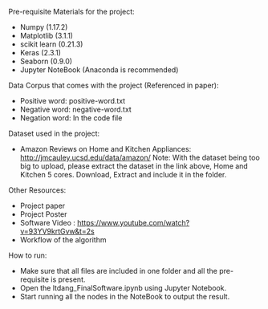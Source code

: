 Pre-requisite Materials for the project:
- Numpy (1.17.2)
- Matplotlib (3.1.1)
- scikit learn (0.21.3)
- Keras (2.3.1)
- Seaborn (0.9.0)
- Jupyter NoteBook (Anaconda is recommended)

Data Corpus that comes with the project (Referenced in paper):
- Positive word: positive-word.txt
- Negative word: negative-word.txt
- Negation word: In the code file

Dataset used in the project:
- Amazon Reviews on Home and Kitchen Appliances: http://jmcauley.ucsd.edu/data/amazon/
Note: With the dataset being too big to upload, please extract the dataset in the link above, Home and Kitchen 5 cores. Download, Extract and include it in the folder.

Other Resources:
- Project paper
- Project Poster
- Software Video : https://www.youtube.com/watch?v=93YV9krtGvw&t=2s
- Workflow of the algorithm

How to run:
- Make sure that all files are included in one folder and all the pre-requisite is present.
- Open the ltdang_FinalSoftware.ipynb using Jupyter Notebook.
- Start running all the nodes in the NoteBook to output the result.

